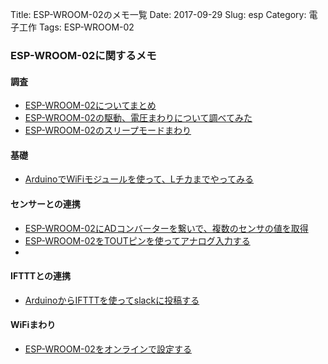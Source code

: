Title: ESP-WROOM-02のメモ一覧
Date: 2017-09-29
Slug: esp
Category: 電子工作
Tags: ESP-WROOM-02

### ESP-WROOM-02に関するメモ

#### 調査

* [ESP-WROOM-02についてまとめ](https://maro525.github.io/blog/esp_info.html)
* [ESP-WROOM-02の駆動、電圧まわりについて調べてみた](https://maro525.github.io/blog/esp_battery.html)
* [ESP-WROOM-02のスリープモードまわり](https://maro525.github.io/blog/esp_sleep_mode.html)

#### 基礎

* [ArduinoでWiFiモジュールを使って、Lチカまでやってみる](https://maro525.github.io/blog/esp_led.html)

#### センサーとの連携

* [ESP-WROOM-02にADコンバーターを繋いで、複数のセンサの値を取得](https://maro525.github.io/blog/esp_adc.html)
* [ESP-WROOM-02をTOUTピンを使ってアナログ入力する](https://maro525.github.io/blog/esp_analog.html)
*

#### IFTTTとの連携

* [ArduinoからIFTTTを使ってslackに投稿する](https://maro525.github.io/blog/esp_ifttt.html)

#### WiFiまわり

* [ESP-WROOM-02をオンラインで設定する](https://maro525.github.io/blog/esp_wifi_online.html)
